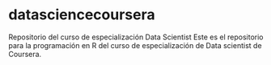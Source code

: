 # datasciencecoursera
Repositorio del curso de especialización Data Scientist
Este es el repositorio para la programación en R del curso de  especialización de Data scientist de Coursera.
